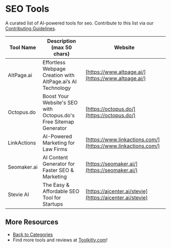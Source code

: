 # SEO Tools

A curated list of AI-powered tools for seo. Contribute to this list via our [Contributing Guidelines](../CONTRIBUTING.md).

| Tool Name | Description (max 50 chars) | Website |
|-----------|----------------------------|---------|
| AltPage.ai | Effortless Webpage Creation with AltPage.ai’s AI Technology | [https://www.altpage.ai/](https://www.altpage.ai/) |
| Octopus.do | Boost Your Website's SEO with Octopus.do's Free Sitemap Generator | [https://octopus.do/](https://octopus.do/) |
| LinkActions | AI-Powered Marketing for Law Firms | [https://www.linkactions.com/](https://www.linkactions.com/) |
| Seomaker.ai | AI Content Generator for Faster SEO & Marketing | [https://seomaker.ai/](https://seomaker.ai/) |
| Stevie AI | The Easy & Affordable SEO Tool for Startups | [https://aicenter.ai/stevie](https://aicenter.ai/stevie) |

## More Resources
- [Back to Categories](https://github.com/ToolkitlyAI/awesome-ai-tools/blob/master/README.md)
- Find more tools and reviews at [Toolkitly.com](https://toolkitly.com)!
